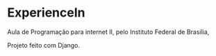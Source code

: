 # ExperienceIn
Aula de Programação para internet II, pelo Instituto Federal de Brasilia,

Projeto feito com Django.

